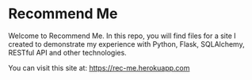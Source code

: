 <h1>Recommend Me</h1>

Welcome to Recommend Me. In this repo, you will find files for a site I
created to demonstrate my experience with Python, Flask, SQLAlchemy, RESTful
API and other technologies.

You can visit this site at: https://rec-me.herokuapp.com